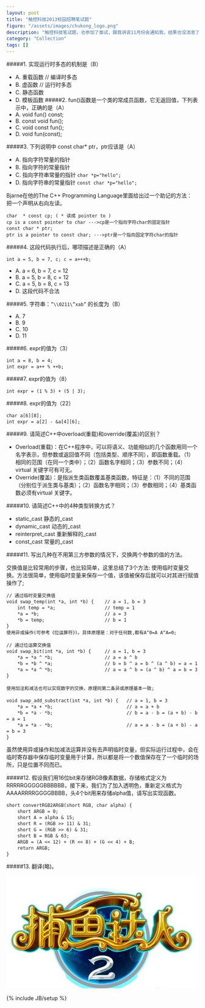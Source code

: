 ```yaml
---
layout: post
title: "触控科技2013校园招聘笔试题"
figure: "/assets/images/chukong_logo.png"
description: "触控科技笔试题，也参加了面试，跟我讲说11月份会通知我，结果也没消息了。公司不大，老板爱喝茶，办公室里全是专业的喝茶器具。之前收购了一个开源游戏引擎Cocos2d。貌似最近又搞来了小鳄鱼爱洗澡，传闻也快上市了。发展不错，不过前面还有可怕的腾讯。。。"
category: "Collection"
tags: []
---
```

#####1. 实现运行时多态的机制是（B）
* A. 重载函数 // 编译时多态
* B. 虚函数 // 运行时多态
* C. 静态函数
* D. 模板函数
#####2. fun()函数是一个类的常成员函数，它无返回值，下列表示中，正确的是（A）
* A. void fun() const;
* B. const void fun();
* C. void const fun();
* D. void fun(const);

#####3. 下列说明中 const char* ptr，ptr应该是（A）
* A. 指向字符常量的指针
* B. 指向字符的常量指针
* C. 指向字符串常量的指针 `char *p="hello";`
* D. 指向字符串的常量指针 `const char *p="hello";`

Bjarne在他的The C++ Programming Language里面给出过一个助记的方法：
把一个声明从右向左读。

	char  * const cp; ( * 读成 pointer to ) 
	cp is a const pointer to char --->cp是一个指向字符char的固定指针
	const char * ptr; 
	ptr is a pointer to const char; --->ptr是一个指向固定字符char的指针

#####4. 这段代码执行后，哪项描述是正确的（A）

	int a = 5, b = 7, c; c = a+++b;   
* A. a = 6, b = 7, c = 12
* B. a = 5, b = 8, c = 12
* C. a = 5, b = 8, c = 13
* D. 这段代码不合法

#####5. 字符串：`”\\0211\”xab”` 的长度为（B）
* A. 7
* B. 9
* C. 10
* D. 11

#####6. expr的值为（3）

	int a = 8, b = 4;
	int expr = a++ % ++b;


#####7. expr的值为（8）

	int expr = (1 % 3) + (5 | 3);


#####8. expr的值为（22）

	char a[6][8];
	int expr = a[2] - &a[4][6];

#####9. 请简述C++中overload(重载)和override(覆盖)的区别？
+ Overload(重载)：在C++程序中，可以将语义、功能相似的几个函数用同一个名字表示，但参数或返回值不同（包括类型、顺序不同），即函数重载。（1）相同的范围（在同一个类中）；（2）函数名字相同；（3）参数不同；（4）virtual 关键字可有可无。
+ Override(覆盖)：是指派生类函数覆盖基类函数，特征是：（1）不同的范围（分别位于派生类与基类）；（2）函数名字相同；（3）参数相同；（4）基类函数必须有virtual 关键字。

#####10. 请简述C++中的4种类型转换方式？
+ static_cast 静态的_cast 
+ dynamic_cast 动态的_cast 
+ reinterpret_cast 重新解释的_cast 
+ const_cast 常量的_cast 

#####11. 写出几种在不用第三方参数的情况下，交换两个参数的值的方法。

交换值是比较常用的步骤，也比较简单，这里总结了3个方法:
	使用临时变量交换。方法很简单，使用临时变量来保存一个值，该值被保存后就可以对其进行赋值操作了;

	// 通过临时变量交换值
	void swap_temp(int *a, int *b) {    // a = 1, b = 3
	    int temp = *a;                  // temp = 1
	    *a = *b;                        // a = 3
	    *b = temp;                      // b = 1
	}
	使用异或操作(可参考《位运算符》)。具体原理是：对于任何数,都有A^0=A A^A=0;
	
	// 通过位运算交换值
	void swap_bit(int *a, int *b) {     // a = 1, b = 3
	    *a = *a ^ *b;                   // a = a ^ b
	    *b = *b ^ *a;                   // b = b ^ a = b ^ (a ^ b) = a = 1
	    *a = *a ^ *b;                   // a = a ^ b = (a ^ b) ^ a = b = 3
	}
	
	使用加法和减法也可以实现数字的交换，原理同第二条异或原理基本一致;
	
	void swap_add_substract(int *a, int *b) {   // a = 1, b = 3
	    *a = *a + *b;                           // a = a + b
	    *b = *a - *b;                           // b = a - b = (a + b) - b = a = 1
	    *a = *a - *b;                           // a = a - b = (a + b) - a = b = 3
	}
虽然使用异或操作和加减法运算并没有去声明临时变量，但实际运行过程中，会在临时寄存器中保存临时变量用于计算，所以都是将一个数值保存在了一个临时的场所，只是位置不同而已。

#####12. 假设我们用16位bit来存储RGB像素数据，存储格式定义为RRRRRGGGGGBBBBBB，接下来，我们为了加入透明色，重新定义格式为AAAARRRRGGGGBBBB，头4个bit用来存储alpha值，请写出实现函数。
	
	short convertRGB2ARGB(short RGB, char alpha) {
		short ARGB = 0;
		short A = alpha & 15;
		short R = (RGB >> 11) & 31;
		short G = (RGB >> 6) & 31;
		short B = RGB & 63;
		ARGB = (A << 12) + (R << 8) + (G << 4) + B;
		return ARGB;
	}


#####13. 翻译(略)。


![IMG-THUMBNAIL](/assets/images/chukong.jpg)

{% include JB/setup %}
